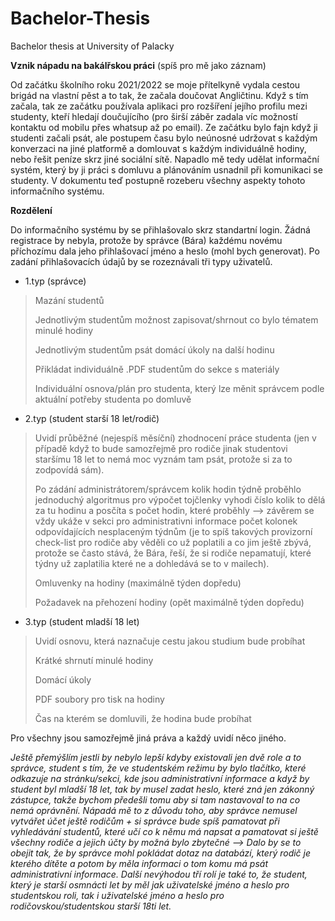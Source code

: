 # Bachelor-Thesis
Bachelor thesis at University of Palacky

**Vznik nápadu na bakálřskou práci** (spíš pro mě jako záznam)

Od začátku školního roku 2021/2022 se moje přítelkyně vydala cestou brigád na vlastní pěst a to tak, že začala doučovat Angličtinu. Když s tím začala, tak ze začátku používala aplikaci pro rozšíření jejího profilu mezi studenty, kteří hledají doučujícího (pro širší záběr zadala víc možností kontaktu od mobilu přes whatsup až po email). Ze začátku bylo fajn když ji studenti začali psát, ale postupem času bylo neúnosné udržovat s každým konverzaci na jiné platformě a domlouvat s každým individuálně hodiny, nebo řešit peníze skrz jiné sociální sítě. Napadlo mě tedy udělat informační systém, který by ji práci s domluvu a plánováním usnadnil při komunikaci se studenty. V dokumentu teď postupně rozeberu všechny aspekty tohoto informačního systému.

**Rozdělení**

Do informačního systému by se přihlašovalo skrz standartní login. Žádná registrace by nebyla, protože by správce (Bára) každému novému příchozímu dala jeho přihlašovací jméno a heslo (mohl bych generovat). Po zadání přihlašovacích údajů by se rozeznávali tři typy uživatelů. 

* 1.typ (správce)

> Mazání studentů
> 
> Jednotlivým studentům možnost zapisovat/shrnout co bylo tématem minulé hodiny
> 
> Jednotlivým studentům psát domácí úkoly na další hodinu
> 
> Přikládat individuálně .PDF studentům do sekce s materiály
>
> Individuální osnova/plán pro studenta, který lze měnit správcem podle aktuální potřeby studenta po domluvě

* 2.typ (student starší 18 let/rodič)

> Uvidí průběžné (nejespíš měsíční) zhodnocení práce studenta (jen v případě když to bude samozřejmě pro rodiče jinak studentovi staršímu 18 let to nemá moc vyznám tam psát, protože si za to zodpovídá sám).
> 
> Po zádání administrátorem/správcem kolik hodin týdně proběhlo jednoduchý algoritmus pro výpočet tojčlenky vyhodi číslo kolik to dělá za tu hodinu a posčíta s počet hodin, které proběhly --> závěrem se vždy ukáže v sekci pro administrativni informace počet kolonek odpovídajících nesplaceným týdnům (je to spíš takových provizorní check-list pro rodiče aby věděli co už poplatili a co jim ještě zbývá, protože se často stává, že Bára, řeší, že si rodiče nepamatují, které týdny už zaplatilia které ne a dohledává se to v mailech).
> 
> Omluvenky na hodiny (maximálně týden dopředu)
> 
> Požadavek na přehození hodiny (opět maximálně týden dopředu)

* 3.typ (student mladší 18 let)

> Uvidí osnovu, která naznačuje cestu jakou studium bude probíhat
>
> Krátké shrnutí minulé hodiny
> 
> Domácí úkoly
> 
> PDF soubory pro tisk na hodiny
>
> Čas na kterém se domluvili, že hodina bude probíhat 

Pro všechny jsou samozřejmě jiná práva a každý uvidí něco jiného.

*Ještě přemýšlím jestli by nebylo lepší kdyby existovali jen dvě role a to správce, student s tím, že ve studentském režimu by bylo tlačítko, které odkazuje na stránku/sekci, kde jsou administrativní informace a když by student byl mladší 18 let, tak by musel zadat heslo, které zná jen zákonný zástupce, takže bychom předešli tomu aby si tam nastavoval to na co nemá oprávnění. Nápadá mě to z důvodu toho, aby správce nemusel vytvářet účet ještě rodičům + si správce bude spíš pamatovat při vyhledávání studentů, které učí co k němu má napsat a pamatovat si ještě všechny rodiče a jejich účty by možná bylo zbytečné --> Dalo by se to obejit tak, že by správce mohl pokládat dotaz na databází, který rodič je kterého dítěte a potom by měla informaci o tom komu má psát administrativní informace. Další nevýhodou tří rolí je také to, že student, který je starší osmnácti let by měl jak uživatelské jméno a heslo pro studentskou roli, tak i uživatelské jméno a heslo pro rodičovskou/studentskou starší 18ti let.*



